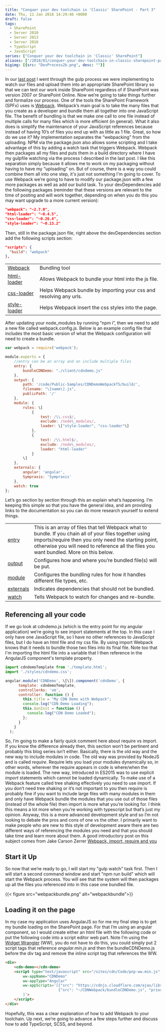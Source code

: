```yaml
---
title: "Conquer your dev toolchain in 'Classic' SharePoint - Part 3"
date: Thu, 11 Jan 2018 14:29:46 +0000
draft: false
tags: 
  - SharePoint
  - Server 2010
  - Server 2013
  - Server 2016
  - TypeScript
  - JavaScript
series: ["Conquer your dev toolchain in 'Classic' SharePoint"]
aliases: ["/2018/01/conquer-your-dev-toolchain-in-classic-sharepoint-part-3"]
bigimg: [{src: "DevProcess2b.png", desc: ""}]
---
```


In our [last post](../conquer-your-dev-toolchain-2) I went through the gulp process we were implementing to watch our files and upload them into an appropriate SharePoint library so that we can test our work inside SharePoint regardless of if SharePoint was version 2007 or SharePoint Online. Now we’re going to take things further and formalize our process. One of the tools the SharePoint Framework (SPFx) uses is [Webpack](https://webpack.js.org/). Webpack’s main goal is to take the many files that you create as a developer and bundle them all together into one JavaScript file. The benefit of bundling is that we make one call to one file instead of multiple calls for many files which is more efficient (in general). What it also does is simplify the maintenance of your JavaScript references because instead of having 10’s of files you end up with as little as 1 file. Great, so how do we use it? My implementation separates the “webpacking” from the uploading. NPM via the package.json also allows some scripting and I take advantage of this by adding a watch task that triggers Webpack. Webpack then packages all my files and puts them in a build directory where I have my gulpfile watching via the process I described in the last post. I like this separation simply because it allows me to work on my packaging without having to have my “uploading” on. But of course, there is a way you could combine them all into one step, it's just not something I'm going to cover. To use Webpack we’re going to have to modify our package.json with a few more packages as well as add our build task. To your devDependencies add the following packages (reminder that these versions are relevant to the time of posting and will work together, depending on when you do this you may want upgrade to a more current version):

```json
"webpack": "~2.7.0",
"html-loader": "~0.4.5",
"css-loader": "~0.26.4",
"style-loader": "~0.13.2"
```

Then, still in the package.json file, right above the devDependencies section add the following scripts section:

```json
"scripts": {
  "build": "webpack"
},
```

| | |
| -- | -- |
| [Webpack](https://webpack.js.org/) | Bundling tool |
| [html-loader](https://webpack.js.org/loaders/html-loader/) | Allows Webpack to bundle your html into the js file. |
| [css-loader](https://webpack.js.org/loaders/css-loader/) | Helps Webpack bundle by importing your css and resolving any urls. |
| [style-loader](https://webpack.js.org/loaders/style-loader/) | Helps Webpack insert the css styles into the page. |

After updating your node\_modules by running “npm i”, then we need to add a new file called webpack.config.js. Below is an example config file that includes the most basic version of what the Webpack configuration will need to create a bundle.

```javascript
var webpack = require('webpack');

module.exports = {
    //entry can be an array and an include multiple files
    entry: {
        bundleCDNDemo: "./client/cdndemo.js"
    },
    output: {
        path: '/code/Public-Samples/CDNDemoWebpackTS/build/',
        filename: "\[name\].js",
        publicPath: '/'
    },
    module: {
        rules: \[
            {
                test: /\\.css$/,
                exclude: /node\_modules/,
                loader: \["style-loader", "css-loader"\]
            },
            {
                test: /\\.html$/,
                exclude: /node\_modules/,
                loader: "html-loader"
            }
        \]
    },
    externals: {
        angular: 'angular',
        Sympraxis: 'Sympraxis'
    },
    watch: true
};
```

Let’s go section by section through this an explain what’s happening. I’m keeping this simple so that you have the general idea, and am providing links to the documentation so you can do more research yourself to extend things.

| | |
| -- | -- |
| [entry](https://github.com/webpack/docs/wiki/configuration#entry) | This is an array of files that tell Webpack what to bundle. If you chain all of your files together using imports/require then you only need the starting point, otherwise you will need to reference all the files you want bundled. More on this below. |
| [output](https://github.com/webpack/docs/wiki/configuration#output) | Configures how and where you’re bundled file(s) will be put. |
| [module](https://github.com/webpack/docs/wiki/configuration#module) | Configures the bundling rules for how it handles different file types, etc. |
| [externals](https://github.com/webpack/docs/wiki/configuration#module) | Indicates dependencies that should not be bundled. |
| [watch](https://github.com/webpack/docs/wiki/configuration#watch) | Tells Webpack to watch for changes and re-bundle. |

## Referencing all your code

If we go look at cdndemo.js (which is the entry point for my angular application) we’re going to see import statements at the top. In this case I only have one JavaScript file, so I have no other references to JavaScript files, but I do have an html file and my css file. By using import Webpack knows that it needs to bundle those two files into its final file. Note too that I'm importing the html file into a variable that I then reference in the AngularJS component's template property.

```javascript
import cdndemoTemplate from './template.html';
import './styles/cdndemo.css';

angular.module('CDNDemo', \[\]).component('cdnDemo', {
      template: cdndemoTemplate,
      controllerAs: 'vm',
      controller: function () {
        this.title = "My CDN Demo with Webpack";
        console.log("CDN Demo Loading");
        this.$onInit = function () {
          console.log("CDN Demo Loaded");
        };
      }
    }
  );
```

So, I’m going to make a fairly quick comment here about require vs import. If you know the difference already then, this section won’t be pertinent and probably this blog series isn’t either. Basically, there is the old way and the new way to include modules in code. The old way was provided by NodeJS and is called _require_. Require lets you load your modules dynamically so, in other words, wherever the require appears in code is where/when the module is loaded. The new way, introduced in ES2015 was to use explicit _import_ statements which cannot be loaded dynamically. To make use of a Webpack feature called tree shaking effectively you need to use import. If you don’t need tree shaking or it’s not important to you then require is probably fine if you want to include large files with many modules in them and only have Webpack bundle the modules that you use out of those files (instead of the whole file) then import is more what you’re looking for. I think this means a lot more when you’re working with typescript but that’s just my opinion. Anyway, this is a more advanced development style and so I’m not looking to debate the pros and cons of one vs the other. I primarily want to make people who are new to this style of development aware there are two different ways of referencing the modules you need and that you should take time and learn more about them. A good introductory post on this subject comes from Jake Carson Zerrer [Webpack, import, require and you](https://insights.untapt.com/webpack-import-require-and-you-3fd7f5ea93c0)

## Start it Up

So now that we’re ready to go, I will start my "gulp watch" task first. Then I will start a second command window and start "npm run build" which will start the Webpack process. You will see that the system will then packages up all the files you referenced into in this case one bundled file.

{{< figure src="webpackbundle.png" alt="webpackbundle">}}

## Loading it on the page

In my case my application uses AngularJS so for me my final step is to get my bundle loading on the SharePoint page. For that I’m using an angular component, so I would create either an html file with the following code or put the following code into a script editor web part. Note I’m using the [Widget Wrangler](https://github.com/Widget-Wrangler/ww) (WW), you do not have to do this, you could simply put 2 script tags that reference _angular.min.js_ and then the bundleCDNDemo.js before the div tag and remove the inline script tag that references the WW.

```html
<div>
    <cdn-demo></cdn-demo>
    <script type="text/javascript" src="/sites/cdn/Code/pnp-ww.min.js" 
        ww-appName="CDNDemo" 
        ww-appType="Angular"
        ww-appScripts='[{"src": "https://cdnjs.cloudflare.com/ajax/libs/angular.js/1.6.1/angular.min.js", "priority":0},
                        {"src": "~/CDNWebpack/bundleCDNDemo.js", "priority":1}
        ]'>
    </script> 
</div>
```

Hopefully, this was a clear explanation of how to add Webpack to your toolchain. Up next, we’re going to advance a few steps further and discuss how to add TypeScript, SCSS, and beyond.
